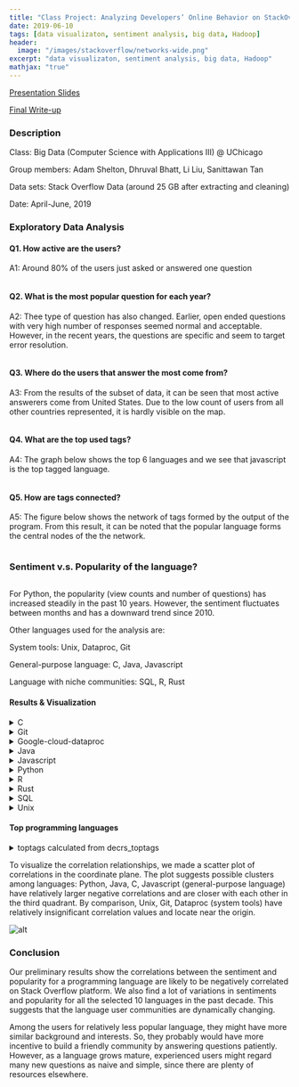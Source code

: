 ```yaml
---
title: "Class Project: Analyzing Developers’ Online Behavior on StackOverflow"
date: 2019-06-10
tags: [data visualizaton, sentiment analysis, big data, Hadoop]
header:
  image: "/images/stackoverflow/networks-wide.png"
excerpt: "data visualizaton, sentiment analysis, big data, Hadoop"
mathjax: "true"
---
```


[Presentation Slides](https://github.com/liu431/Big-Data-Project/blob/master/refs_docs/Final%20Presentation.pdf)

[Final Write-up](https://github.com/liu431/Big-Data-Project/blob/master/refs_docs/CAPP3_final_writup_HackyStacks.pdf)



### Description
Class: Big Data (Computer Science with Applications III) @ UChicago

Group members: Adam Shelton, Dhruval Bhatt, Li Liu, Sanittawan Tan

Data sets: Stack Overflow Data (around 25 GB after extracting and cleaning)

Date: April-June, 2019

### Exploratory Data Analysis

#### Q1.  How active are the users? 

A1: Around 80% of the users just asked or answered one question 

<img src="/images/stackoverflow/active.png" class="img-responsive" alt=""> </div>


#### Q2.  What is the most popular question for each year? 

A2:  Thee type of question has also changed. Earlier, open ended questions with very high number of responses seemed normal and acceptable. However, in the recent years, the questions are specific and seem to target error resolution. 

<img src="/images/stackoverflow/top.png" class="img-responsive" alt=""> </div>

#### Q3.  Where do the users that answer the most come from? 

A3:    From the results of the subset of data, it can be seen that most active answerers come from United States. Due to the low count of users from all other countries represented, it is hardly visible on the map. 

<img src="/images/stackoverflow/spatial.png" class="img-responsive" alt=""> </div>

#### Q4.  What are the top used tags? 

A4:  The graph below shows the top 6 languages and we see that javascript is the top tagged language. 

<img src="/images/stackoverflow/tags.png" class="img-responsive" alt=""> </div>

#### Q5.  How are tags connected? 

A5:  The figure below shows the network of tags formed by the output of the program. From this result, it can be noted that the popular language forms the central nodes of the the network.

<img src="/images/stackoverflow/networks.png" class="img-responsive" alt=""> </div>


### Sentiment v.s. Popularity of the language?

<img src="/images/stackoverflow/chart.png" class="img-responsive" alt=""> </div>

For Python, the popularity (view counts and number of questions) has increased steadily in the past 10 years. However, the sentiment fluctuates between months and has a downward trend since 2010. 


Other languages used for the analysis are:

System tools: Unix, Dataproc, Git

General-purpose language: C, Java, Javascript 

Language with niche communities: SQL, R, Rust 

#### Results & Visualization

<details>
<summary>C</summary>
<br>

<img src="https://github.com/liu431/Big-Data-Project/blob/master/code_files/analysis/SentimentPopularity/C/c.png" class="img-responsive" alt=""> </div>
</details>


<details>
<summary>Git</summary>
<br>

<img src="https://github.com/liu431/Big-Data-Project/blob/master/code_files/analysis/SentimentPopularity/Git/git.png" class="img-responsive" alt=""> </div>
</details>


<details>
<summary>Google-cloud-dataproc</summary>
<br>

<img src="https://github.com/liu431/Big-Data-Project/blob/master/code_files/analysis/SentimentPopularity/Google-cloud-dataproc/dataproc.png" class="img-responsive" alt=""> </div>
</details>


<details>
<summary>Java</summary>
<br>

<img src="https://github.com/liu431/Big-Data-Project/blob/master/code_files/analysis/SentimentPopularity/Java/java.png" class="img-responsive" alt=""> </div>

</details>


<details>
<summary>Javascript</summary>
<br>

<img src="https://github.com/liu431/Big-Data-Project/blob/master/code_files/analysis/SentimentPopularity/Javascript/javascript.png" class="img-responsive" alt=""> </div>
</details>

<details>
<summary>Python</summary>
<br>

<img src="https://github.com/liu431/Big-Data-Project/blob/master/code_files/analysis/SentimentPopularity/Python/python.png" class="img-responsive" alt=""> </div>

</details>


<details>
<summary>R</summary>
<br>
           
<img src="https://github.com/liu431/Big-Data-Project/blob/master/code_files/analysis/SentimentPopularity/R/r.png" class="img-responsive" alt=""> </div>
</details>

<details>
<summary>Rust</summary>
<br>
           
<img src="https://github.com/liu431/Big-Data-Project/blob/master/code_files/analysis/SentimentPopularity/Rust/rust.png" class="img-responsive" alt=""> </div>
</details>


<details>
<summary>SQL</summary>
<br>
           
<img src="https://github.com/liu431/Big-Data-Project/blob/master/code_files/analysis/SentimentPopularity/SQL/sql.png" class="img-responsive" alt=""> </div>
</details>

<details>
<summary>Unix</summary>
<br>
           
<img src="https://github.com/liu431/Big-Data-Project/blob/master/code_files/analysis/SentimentPopularity/Unix/Unix.png" class="img-responsive" alt=""> </div>
</details>



#### Top programming languages
<details>
<summary>toptags calculated from decrs_toptags</summary>
<br>
           
```
['javascript', 'java','c#', 'php', 'android', 'python', 'jquery', 'html', 'c++', 'ios', 'css', 'mysql', 
    'sql', 'asp.net', 'ruby-on-rails']
```
</details>



To visualize the correlation relationships, we made a scatter plot of correlations in the coordinate plane. The plot suggests possible clusters among languages: Python, Java, C, Javascript (general-purpose language) have relatively larger negative correlations and are closer with each other in the third quadrant. By comparison, Unix, Git, Dataproc (system tools) have relatively insignificant correlation values and locate near the origin. 

![alt](https://github.com/liu431/liu431.github.io/blob/master/images/stackoverflow/plots.png)

### Conclusion
Our preliminary results show the correlations between the sentiment and popularity for a programming language are likely to be negatively correlated on Stack Overflow platform. We also find a lot of variations in sentiments and popularity for all the selected 10 languages in the past decade. This suggests that the language user communities are dynamically changing. 

 

Among the users for relatively less popular language, they might have more similar background and interests. So, they probably would have more incentive to build a friendly community by answering questions patiently. However, as a language grows mature, experienced users might regard many new questions as naive and simple, since there are plenty of resources elsewhere.

